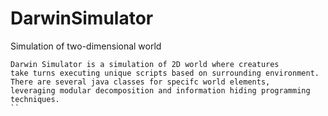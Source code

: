# DarwinSimulator
Simulation of two-dimensional world
```
Darwin Simulator is a simulation of 2D world where creatures 
take turns executing unique scripts based on surrounding environment.
There are several java classes for specifc world elements, 
leveraging modular decomposition and information hiding programming techniques.
``
